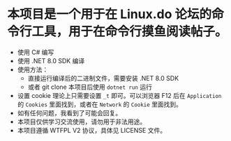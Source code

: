 # 本项目是一个用于在 Linux.do 论坛的命令行工具，用于在命令行摸鱼阅读帖子。
- 使用 C# 编写
- 使用 .NET 8.0 SDK 编译
- 使用方法：
    - 直接运行编译后的二进制文件，需要安装 .NET 8.0 SDK
    - 或者 git clone 本项目后使用 `dotnet run` 运行
- 设置 cookie 理论上只需要设置 `_t` 即可。可以浏览器 F12 后在 `Application` 的 `Cookies` 里面找到，或者在 `Network` 的 `Cookie` 里面找到。
- 如有任何问题，我看到了可能会回复。
- 本项目仅供学习交流使用，请勿用于非法用途。
- 本项目遵循 WTFPL V2 协议，具体见 LICENSE 文件。
